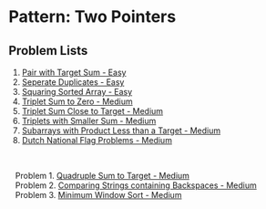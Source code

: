# Pattern: Two Pointers

## Problem Lists
1. [Pair with Target Sum - Easy](https://github.com/jecjung520/Coding-Test-Algorithms/tree/main/Coding%20Patterns/Two%20Pointers/1.%20Pair%20with%20Target%20Sum%20-%20Easy)
2. [Seperate Duplicates - Easy](https://github.com/jecjung520/Coding-Test-Algorithms/tree/main/Coding%20Patterns/Two%20Pointers/2.%20Seperate%20Duplicates%20-%20Easy)
3. [Squaring Sorted Array - Easy](https://github.com/jecjung520/Coding-Test-Algorithms/tree/main/Coding%20Patterns/Two%20Pointers/3.%20Squaring%20Sorted%20Array%20-%20Easy)
4. [Triplet Sum to Zero - Medium](https://github.com/jecjung520/Coding-Test-Algorithms/tree/main/Coding%20Patterns/Two%20Pointers/4.%20Triplet%20Sum%20to%20Zero%20-%20Medium)
5. [Triplet Sum Close to Target - Medium](https://github.com/jecjung520/Coding-Test-Algorithms/tree/main/Coding%20Patterns/Two%20Pointers/5.%20Triplet%20Sum%20Close%20to%20Target%20-%20Medium)
6. [Triplets with Smaller Sum - Medium](https://github.com/jecjung520/Coding-Test-Algorithms/tree/main/Coding%20Patterns/Two%20Pointers/6.%20Triplets%20with%20Smaller%20Sum%20-%20Medium)
7. [Subarrays with Product Less than a Target - Medium](https://github.com/jecjung520/Coding-Test-Algorithms/tree/main/Coding%20Patterns/Two%20Pointers/7.%20Subarrays%20with%20Product%20Less%20than%20a%20Target%20-%20Medium)
8. [Dutch National Flag Problems - Medium](https://github.com/jecjung520/Coding-Test-Algorithms/tree/main/Coding%20Patterns/Two%20Pointers/8.%20Dutch%20National%20Flag%20Problems%20-%20Medium)
<br />


&nbsp;&nbsp; Problem 1. [Quadruple Sum to Target - Medium](https://github.com/jecjung520/Coding-Test-Algorithms/tree/main/Coding%20Patterns/Two%20Pointers/Problem%201.%20Quadruple%20Sum%20to%20Target%20-%20Medium) 
<br />
&nbsp;&nbsp; Problem 2. [Comparing Strings containing Backspaces - Medium](https://github.com/jecjung520/Coding-Test-Algorithms/tree/main/Coding%20Patterns/Two%20Pointers/Problem%202.%20Comparing%20Strings%20containing%20Backspaces%20-%20Medium)
<br />
&nbsp;&nbsp; Problem 3. [Minimum Window Sort - Medium](https://github.com/jecjung520/Coding-Test-Algorithms/tree/main/Coding%20Patterns/Two%20Pointers/Problem%203.%20Minimum%20Window%20Sort%20-%20Medium)
<br />
